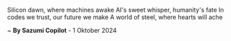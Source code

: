 Silicon dawn, where machines awake
AI's sweet whisper, humanity's fate
In codes we trust, our future we make
A world of steel, where hearts will ache

~ <b>By Sazumi Copilot</b> - 1 Oktober 2024